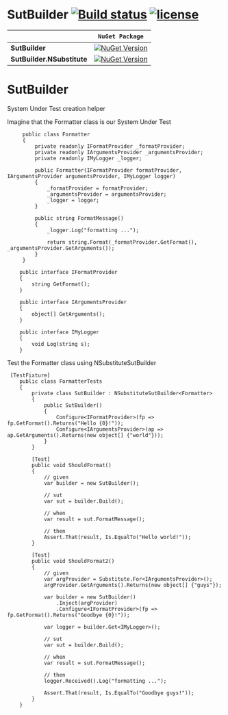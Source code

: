 # SutBuilder [![Build status](https://ci.appveyor.com/api/projects/status/356qx7r7odkobkr9?svg=true)](https://ci.appveyor.com/project/Toxu4/sutbuilder) [![license](https://img.shields.io/github/license/mashape/apistatus.svg)]()


&nbsp; | `NuGet Package`
--- | ---
**SutBuilder** | [![NuGet Version](https://buildstats.info/nuget/SutBuilder)](https://www.nuget.org/packages/SutBuilder) 
**SutBuilder.NSubstitute** | [![NuGet Version](https://buildstats.info/nuget/SutBuilder.NSubstitute)](https://www.nuget.org/packages/SutBuilder.NSubstitute) 


# SutBuilder
System Under Test creation helper

Imagine that the Formatter class is our System Under Test

```CSharp
     public class Formatter
     {
         private readonly IFormatProvider _formatProvider;
         private readonly IArgumentsProvider _argumentsProvider;
         private readonly IMyLogger _logger;
 
         public Formatter(IFormatProvider formatProvider, IArgumentsProvider argumentsProvider, IMyLogger logger)
         {
             _formatProvider = formatProvider;
             _argumentsProvider = argumentsProvider;
             _logger = logger;
         }
 
         public string FormatMessage()
         {
             _logger.Log("formatting ...");
             
             return string.Format(_formatProvider.GetFormat(), _argumentsProvider.GetArguments());
         }
     }
     
    public interface IFormatProvider
    {
        string GetFormat();
    } 
    
    public interface IArgumentsProvider
    {
        object[] GetArguments();
    }
    
    public interface IMyLogger
    {
        void Log(string s);
    }
```

Test the Formatter class using NSubstituteSutBuilder

```CSharp
 [TestFixture]
    public class FormatterTests
    {
        private class SutBuilder : NSubstituteSutBuilder<Formatter>
        {
            public SutBuilder()
            {
                Configure<IFormatProvider>(fp => fp.GetFormat().Returns("Hello {0}!"));
                Configure<IArgumentsProvider>(ap => ap.GetArguments().Returns(new object[] {"world"}));
            }
        }

        [Test]
        public void ShouldFormat()
        {
            // given
            var builder = new SutBuilder();

            // sut            
            var sut = builder.Build();

            // when
            var result = sut.FormatMessage();

            // then
            Assert.That(result, Is.EqualTo("Hello world!"));
        }
        
        [Test]
        public void ShouldFormat2()
        {
            // given
            var argProvider = Substitute.For<IArgumentsProvider>();
            argProvider.GetArguments().Returns(new object[] {"guys"});

            var builder = new SutBuilder()             
                .Inject(argProvider)
                .Configure<IFormatProvider>(fp => fp.GetFormat().Returns("Goodbye {0}!"));

            var logger = builder.Get<IMyLogger>();
            
            // sut            
            var sut = builder.Build();

            // when
            var result = sut.FormatMessage();

            // then
            logger.Received().Log("formatting ...");
            
            Assert.That(result, Is.EqualTo("Goodbye guys!"));                        
        }
    }
```
